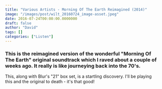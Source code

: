 ```yaml
---
title: "Various Artists - Morning Of The Earth Reimagined (2014)"
image: "/images/post/wilt_20160724_image-asset.jpeg"
date: 2016-07-24T00:00:00.0000000
draft: false
author: "David"
tags: []
categories: ["Listen"]
---
```

### This is the reimagined version of the wonderful "Morning Of The Earth" original soundtrack which I raved about a couple of weeks ago. It really is like journeying back into the 70's.

 This, along with Blur's "21" box set, is a startling discovery. I'll be playing this and the original to death - it's that good!